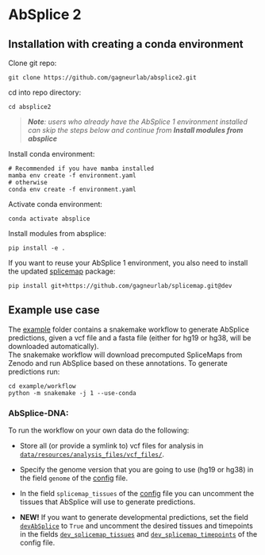 # AbSplice 2

## Installation with creating a conda environment

Clone git repo:
```
git clone https://github.com/gagneurlab/absplice2.git
```

cd into repo directory:
```
cd absplice2
```

> _**Note**: users who already have the AbSplice 1 environment installed can skip the steps below and continue from **Install modules from absplice**_

Install conda environment:
```
# Recommended if you have mamba installed
mamba env create -f environment.yaml
# otherwise
conda env create -f environment.yaml
```
Activate conda environment:
```
conda activate absplice
```
Install modules from absplice:
```
pip install -e .
```
If you want to reuse your AbSplice 1 environment, you also need to install the updated [splicemap](https://github.com/gagneurlab/splicemap/tree/dev) package:
```
pip install git+https://github.com/gagneurlab/splicemap.git@dev
```

## Example use case
The [example](https://github.com/gagneurlab/absplice2/tree/main/example) folder contains a snakemake workflow to generate AbSplice predictions, given a vcf file and a fasta file (either for hg19 or hg38, will be downloaded automatically). \
The snakemake workflow will download precomputed SpliceMaps from Zenodo and run AbSplice based on these annotations.
To generate predictions run:
```
cd example/workflow
python -m snakemake -j 1 --use-conda
```
### AbSplice-DNA:
To run the workflow on your own data do the following:

- Store all (or provide a symlink to) vcf files for analysis in [`data/resources/analysis_files/vcf_files/`](https://github.com/gagneurlab/absplice2/tree/main/example/data/resources/analysis_files/vcf_files).

- Specify the genome version that you are going to use (hg19 or hg38) in the field `genome` of the [config](https://github.com/gagneurlab/absplice2/blob/main/example/workflow/config.yaml#L4) file.

- In the field `splicemap_tissues` of the [config](https://github.com/gagneurlab/absplice2/blob/dev/example/workflow/config.yaml#L24) file you can uncomment the tissues that AbSplice will use to generate predictions.

- **NEW!** If you want to generate developmental predictions, set the field [`devAbSplice`](https://github.com/gagneurlab/absplice2/blob/dev/example/workflow/config.yaml#L10) to `True` and uncomment the desired tissues and timepoints in the fields [`dev_splicemap_tissues`](https://github.com/gagneurlab/absplice2/blob/dev/example/workflow/config.yaml#L75) and [`dev_splicemap_timepoints`](https://github.com/gagneurlab/absplice2/blob/dev/example/workflow/config.yaml#L84) of the config file.